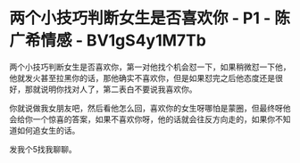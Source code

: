 # 两个小技巧判断女生是否喜欢你 - P1 - 陈广希情感 - BV1gS4y1M7Tb

两个小技巧判断女生是否喜欢你，第一对他找个机会怼一下，如果稍微怼一下他，他就发火甚至拉黑你的话，那他确实不喜欢你，但是如果怼完之后他态度还是很好，那就说明你找对人了，第二表白不要说我喜欢你。

你就说做我女朋友吧，然后看他怎么回，喜欢你的女生呀哪怕是蒙圈，但最终呀他会给你一个惊喜的答案，如果不喜欢你呀，他的话就会往反方向走的，如果你不知道如何追女生的话。

发我个5找我聊聊。
